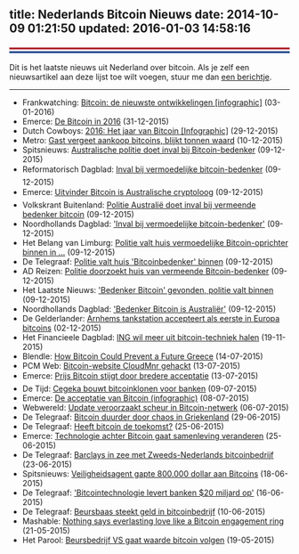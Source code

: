 title: Nederlands Bitcoin Nieuws
date: 2014-10-09 01:21:50
updated: 2016-01-03 14:58:16
---
<img class="noshadow nieuws" src="nl.png" alt="Nederlands Bitcoin Nieuws">

Dit is het laatste nieuws uit Nederland over bitcoin. Als je zelf een nieuwsartikel aan deze lijst toe wilt voegen, stuur me dan [een berichtje](&#109;&#97;&#105;&#108;&#116;&#111;&#58;&#109;&#97;&#105;&#108;&#64;&#115;&#118;&#100;&#98;&#46;&#99;&#111; '&#109;&#97;&#105;&#108;&#64;&#115;&#118;&#100;&#98;&#46;&#99;&#111;').

---

- Frankwatching: [Bitcoin: de nieuwste ontwikkelingen [infographic]](http://www.frankwatching.com/archive/2016/01/03/bitcoin-de-nieuwste-ontwikkelingen-infographic/) (03-01-2016)
- Emerce: [De Bitcoin in 2016](http://www.emerce.nl/achtergrond/655718) (31-12-2015)
- Dutch Cowboys: [2016: Het jaar van Bitcoin [Infographic]](http://www.dutchcowboys.nl/online/2016-het-jaar-van-bitcoin-infographic) (29-12-2015)
- Metro: [Gast vergeet aankoop bitcoins, blijkt tonnen waard](http://www.metronieuws.nl/xl/digitaal/2015/12/gast-vergeet-aankoop-bitcoins-blijkt-tonnen-waard) (10-12-2015)
- Spitsnieuws: [Australische politie doet inval bij Bitcoin-bedenker](http://www.metronieuws.nl/xl) (09-12-2015)
- Reformatorisch Dagblad: [Inval bij vermoedelijke bitcoin-bedenker](http://www.refdag.nl/nieuws/economie/inval_bij_vermoedelijke_bitcoin_bedenker_1_958891?localLinksEnabled=false) (09-12-2015)
- Emerce: [Uitvinder Bitcoin is Australische cryptoloog](http://www.emerce.nl/nieuws/uitvinder-bitcoin-is-australische-cryptoloog) (09-12-2015)
- Volkskrant Buitenland: [Politie Australië doet inval bij vermeende bedenker bitcoin](http://www.volkskrant.nl/buitenland/politie-australie-doet-inval-bij-vermeende-bedenker-bitcoin~a4204486/) (09-12-2015)
- Noordhollands Dagblad: ['Inval bij vermoedelijke bitcoin-bedenker'](http://www.noordhollandsdagblad.nl/algemeen/buitenland/article27609186.ece/Inval-bij-vermoedelijke-bitcoin-bedenker) (09-12-2015)
- Het Belang van Limburg: [Politie valt huis vermoedelijke Bitcoin-oprichter binnen in ...](http://www.hbvl.be/cnt/dmf20151209_02012272/politie-valt-huis-vermoedelijke-bitcoin-oprichter-binnen-in-sydney) (09-12-2015)
- De Telegraaf: [Politie valt huis 'Bitcoinbedenker' binnen](http://www.telegraaf.nl/digitaal/24852203/__Politie_valt_huis__Bitcoinbedenker__binnen__.html) (09-12-2015)
- AD Reizen: [Politie doorzoekt huis van vermeende Bitcoin-bedenker](http://www.ad.nl/ad/nl/5597/Economie/article/detail/4204398/2015/12/09/Politie-doorzoekt-huis-van-vermeende-Bitcoin-bedenker.dhtml) (09-12-2015)
- Het Laatste Nieuws: ['Bedenker Bitcoin' gevonden, politie valt binnen](http://www.hln.be/hln/nl/942/Economie/article/detail/2551038/2015/12/09/Bedenker-Bitcoin-gevonden-politie-valt-binnen.dhtml) (09-12-2015)
- Noordhollands Dagblad: ['Bedenker Bitcoin is Australiër'](http://www.noordhollandsdagblad.nl/algemeen/technologie/article27608877.ece/Bedenker-Bitcoin-is-Australier) (09-12-2015)
- De Gelderlander: [Arnhems tankstation accepteert als eerste in Europa bitcoins](http://www.gelderlander.nl/gemeenten/arnhems-tankstation-accepteert-als-eerste-in-europa-bitcoins-1.5499520) (02-12-2015)
- Het Financieele Dagblad: [ING wil meer uit bitcoin-techniek halen](http://fd.nl/beurs/1127974/ing-sluit-zich-aan-bij-blockchain-collectief) (19-11-2015)
- Blendle: [How Bitcoin Could Prevent a Future Greece](https://blendle.com/item/bnl-wallstreetjournal-20150714-20_1) (14-07-2015)
- PCM Web: [Bitcoin-website CloudMnr gehackt](http://www.pcmweb.nl/nieuws/bitcoin-website-cloudmnr-gehackt.html?utm_source=feedburner&utm_medium=feed&utm_campaign=Feed%3A+pcmweb_nieuws+%28PCMWeb+Nieuws%29) (13-07-2015)
- Emerce: [Prijs Bitcoin stijgt door bredere acceptatie](http://www.emerce.nl/nieuws/prijs-bitcoin-gaat-weer-flink-stijgen) (13-07-2015)
- De Tijd: [Cegeka bouwt bitcoinklonen voor banken](http://www.tijd.be/ondernemen/banken/Cegeka_bouwt_bitcoinklonen_voor_banken.9653625-3095.art?ckc=1&ts=1437836059) (09-07-2015)
- Emerce: [De acceptatie van Bitcoin (infographic)](http://www.emerce.nl/achtergrond/acceptatie-bitcoin-infographic) (08-07-2015)
- Webwereld: [Update veroorzaakt scheur in Bitcoin-netwerk](http://webwereld.nl/e-commerce/86903-update-veroorzaakt-scheur-in-bitcoin-netwerk?utm_source=feedburner&utm_medium=feed&utm_campaign=Feed%3A+Webwereld+%28Webwereld%29) (06-07-2015)
- De Telegraaf: [Bitcoin duurder door chaos in Griekenland](http://www.telegraaf.nl/dft/nieuws_dft/24212362/__Bitcoin_duurder_door_chaos_in_Griekenland__.html) (29-06-2015)
- De Telegraaf: [Heeft bitcoin de toekomst?](http://www.telegraaf.nl/tv/dft/24198629/__Heeft_bitcoin_de_toekomst___.html) (25-06-2015)
- Emerce: [Technologie achter Bitcoin gaat samenleving veranderen](http://www.emerce.nl/nieuws/technologie-achter-bitcoin-gaat-samenleving-veranderen) (25-06-2015)
- De Telegraaf: [Barclays in zee met Zweeds-Nederlands bitcoinbedrijf](http://www.telegraaf.nl/dft/nieuws_dft/24188969/__Barclays_in_zee_met_Zweeds-Nederlands_bitcoinbedrijf__.html) (23-06-2015)
- Spitsnieuws: [Veiligheidsagent gapte 800.000 dollar aan Bitcoins](http://www.spitsnieuws.nl/geek/2015/06/veiligheidsagent-gapte-800000-dollar-aan-bitcoins) (18-06-2015)
- De Telegraaf: ['Bitcointechnologie levert banken $20 miljard op'](http://www.telegraaf.nl/dft/nieuws_dft/24163567/___Bitcointechnologie_levert_banken__20_miljard_op___.html) (16-06-2015)
- De Telegraaf: [Beursbaas steekt geld in bitcoinbedrijf](http://www.telegraaf.nl/dft/nieuws_dft/24142325/__Beursbaas_steekt_geld_in_bitcoinbedrijf__.html) (10-06-2015)
- Mashable: [Nothing says everlasting love like a Bitcoin engagement ring](http://mashable.com/2015/05/21/bitcoin-engagement-ring/?utm_campaign=Feed%3A+Mashable+%28Mashable%29&utm_cid=Mash-Prod-RSS-Feedburner-All-Partial&utm_medium=feed&utm_source=feedburner) (21-05-2015)
- Het Parool: [Beursbedrijf VS gaat waarde bitcoin volgen](http://www.parool.nl/parool/nl/30/ECONOMIE/article/detail/4034519/2015/05/19/Beursbedrijf-VS-gaat-waarde-bitcoin-volgen.dhtml) (19-05-2015)
